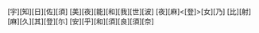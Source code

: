 [宇][知][日][佐][須] [美][夜][能][和][我][世][波] [夜][麻]<[登]>[女][乃] [比][射][麻][久][其][登][尓] [安][乎][和][須][良][須][奈]
